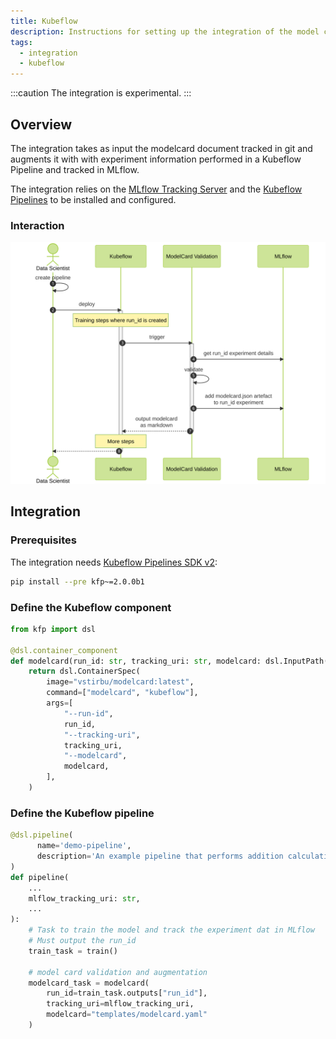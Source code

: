 ```yaml
---
title: Kubeflow
description: Instructions for setting up the integration of the model card integration with Kubeflow
tags:
  - integration
  - kubeflow
---
```


:::caution
The integration is experimental.
:::

## Overview

The integration takes as input the modelcard document tracked in git and augments it with with experiment information performed in a Kubeflow Pipeline and tracked in MLflow.

The integration relies on the [MLflow Tracking Server](https://www.mlflow.org/docs/latest/tracking.html#mlflow-tracking-servers) and the [Kubeflow Pipelines](https://www.kubeflow.org/docs/pipelines/overview/pipelines-overview/) to be installed and configured.

### Interaction

![](img/kubeflow/sequence.svg)

## Integration

### Prerequisites

The integration needs [Kubeflow Pipelines SDK v2](https://www.kubeflow.org/docs/components/pipelines/v2/):

```bash
pip install --pre kfp~=2.0.0b1
```

### Define the Kubeflow component

```python
from kfp import dsl

@dsl.container_component
def modelcard(run_id: str, tracking_uri: str, modelcard: dsl.InputPath(str)):
    return dsl.ContainerSpec(
        image="vstirbu/modelcard:latest",
        command=["modelcard", "kubeflow"],
        args=[
            "--run-id",
            run_id,
            "--tracking-uri",
            tracking_uri,
            "--modelcard",
            modelcard,
        ],
    )
```

### Define the Kubeflow pipeline

```python
@dsl.pipeline(
      name='demo-pipeline',
      description='An example pipeline that performs addition calculations.',
)
def pipeline(
    ...
    mlflow_tracking_uri: str,
    ...
):
    # Task to train the model and track the experiment dat in MLflow
    # Must output the run_id
    train_task = train()

    # model card validation and augmentation
    modelcard_task = modelcard(
        run_id=train_task.outputs["run_id"],
        tracking_uri=mlflow_tracking_uri,
        modelcard="templates/modelcard.yaml"
    )
```
